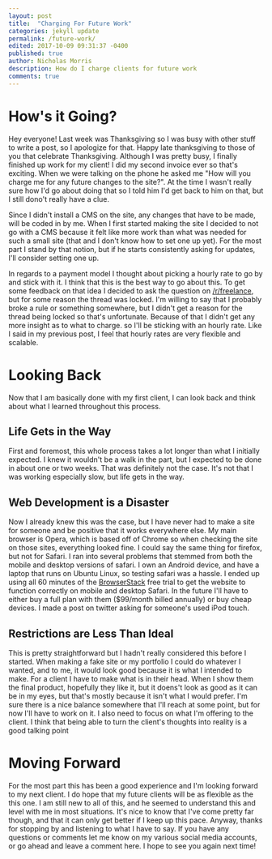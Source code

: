```yaml
---
layout: post
title:  "Charging For Future Work"
categories: jekyll update
permalink: /future-work/
edited: 2017-10-09 09:31:37 -0400
published: true
author: Nicholas Morris
description: How do I charge clients for future work
comments: true
---
```


# How's it Going?

Hey everyone! Last week was Thanksgiving so I was busy with other stuff to write a post, so I apologize for that. Happy late thanksgiving to those of you that celebrate Thanksgiving. Although I was pretty busy, I finally finished up work for my client! I did my second invoice ever so that's exciting. When we were talking on the phone he asked me "How will you charge me for any future changes to the site?". At the time I wasn't really sure how I'd go about doing that so I told him I'd get back to him on that, but I still dono't really have a clue.

Since I didn't install a CMS on the site, any changes that have to be made, will be coded in by me. When I first started making the site I decided to not go with a CMS because it felt like more work than what was needed for such a small site (that and I don't know how to set one up yet). For the most part I stand by that notion, but if he starts consistently asking for updates, I'll consider setting one up.

In regards to a payment model I thought about picking a hourly rate to go by and stick with it. I think that this is the best way to go about this. To get some feedback on that idea I decided to ask the question on [/r/freelance](https://reddit.com/r/freelance), but for some reason the thread was locked. I'm willing to say that I probably broke a rule or something somewhere, but I didn't get a reason for the thread being locked so that's unfortunate. Because of that I didn't get any more insight as to what to charge. so I'll be sticking with an hourly rate. Like I said in my previous post, I feel that hourly rates are very flexible and scalable.

# Looking Back

Now that I am basically done with my first client, I can look back and think about what I learned throughout this process.

## Life Gets in the Way

First and foremost, this whole process takes a lot longer than what I initially expected. I knew it wouldn't be a walk in the part, but I expected to be done in about one or two weeks. That was definitely not the case. It's not that I was working especially slow, but life gets in the way. 

## Web Development is a Disaster

Now I already knew this was the case, but I have never had to make a site for someone and be positive that it works everywhere else. My main browser is Opera, which is based off of Chrome so when checking the site on those sites, everything looked fine. I could say the same thing for firefox, but not for Safari. I ran into several problems that stemmed from both the mobile and desktop versions of safari. I own an Android device, and have a laptop that runs on Ubuntu Linux, so testing safari was a hassle. I ended up using all 60 minutes of the [BrowserStack](https://www.browserstack.com) free trial to get the website to function correctly on mobile and desktop Safari. In the future I'll have to either buy a full plan with them ($99/month billed annually) or buy cheap devices. I made a post on twitter asking for someone's used iPod touch.

## Restrictions are Less Than Ideal

This is pretty straightforward but I hadn't really considered this before I started. When making a fake site or my portfolio I could do whatever I wanted, and to me, it would look good because it is what I intended to make. For a client I have to make what is in their head. When I show them the final product, hopefully they like it, but it doens't look as good as it can be in my eyes, but that's mostly because it isn't what I would prefer. I'm sure there is a nice balance somewhere that I'll reach at some point, but for now I'll have to work on it. I also need to focus on what I'm offering to the client. I think that being able to turn the client's thoughts into reality is a good talking point


# Moving Forward

For the most part this has been a good experience and I'm looking forward to my next client. I do hope that my future clients will be as flexible as the this one. I am still new to all of this, and he seemed to understand this and level with me in most situations. It's nice to know that I've come pretty far though, and that it can only get better if I keep up this pace. Anyway, thanks for stopping by and listening to what I have to say. If you have any questions or comments let me know on my various social media accounts, or go ahead and leave a comment here. I hope to see you again next time!